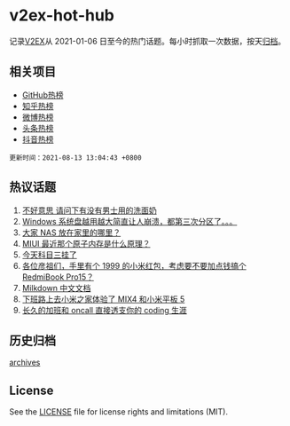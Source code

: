 # v2ex-hot-hub

 记录[V2EX](https://www.v2ex.com/)从 2021-01-06 日至今的热门话题。每小时抓取一次数据，按天[归档](archives)。
 
 ## 相关项目

- [GitHub热榜](https://github.com/lonnyzhang423/github-hot-hub)
- [知乎热榜](https://github.com/lonnyzhang423/zhihu-hot-hub)
- [微博热榜](https://github.com/lonnyzhang423/weibo-hot-hub)
- [头条热榜](https://github.com/lonnyzhang423/toutiao-hot-hub)
- [抖音热榜](https://github.com/lonnyzhang423/douyin-hot-hub)


 `更新时间：2021-08-13 13:04:43 +0800`

## 热议话题

1. [不好意思 请问下有没有男士用的洗面奶](https://www.v2ex.com/t/795353)
1. [Windows 系统盘越用越大简直让人崩溃，都第三次分区了。。。](https://www.v2ex.com/t/795447)
1. [大家 NAS 放在家里的哪里？](https://www.v2ex.com/t/795387)
1. [MIUI 最近那个原子内存是什么原理？](https://www.v2ex.com/t/795335)
1. [今天科目三挂了](https://www.v2ex.com/t/795354)
1. [各位彦祖们，手里有个 1999 的小米红包，考虑要不要加点钱搞个 RedmiBook Pro15？](https://www.v2ex.com/t/795348)
1. [Milkdown 中文文档](https://www.v2ex.com/t/795483)
1. [下班路上去小米之家体验了 MIX4 和小米平板 5](https://www.v2ex.com/t/795415)
1. [长久的加班和 oncall 直接透支你的 coding 生涯](https://www.v2ex.com/t/795436)

## 历史归档

[archives](archives)

## License

See the [LICENSE](LICENSE) file for license rights and limitations (MIT).
